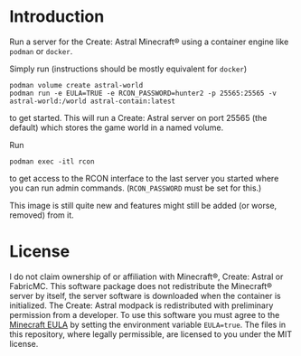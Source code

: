 # Introduction
Run a server for the Create: Astral Minecraft® using a container engine like `podman` or `docker`.

Simply run (instructions should be mostly equivalent for `docker`)
```
podman volume create astral-world
podman run -e EULA=TRUE -e RCON_PASSWORD=hunter2 -p 25565:25565 -v astral-world:/world astral-contain:latest
```
to get started. This will run a Create: Astral server on port 25565 (the default) which stores the game world in a named volume.

Run 
```
podman exec -itl rcon
```
to get access to the RCON interface to the last server you started where you can run admin commands. (`RCON_PASSWORD` must be set for this.)

This image is still quite new and features might still be added (or worse, removed) from it.

# License
I do not claim ownership of or affiliation with Minecraft®, Create: Astral or FabricMC.
This software package does not redistribute the Minecraft® server by itself, the server software is downloaded
when the container is initialized. The Create: Astral modpack is redistributed with preliminary permission from a developer.
To use this software you must agree to the [Minecraft EULA](https://www.minecraft.net/en-us/eula) by setting the environment variable `EULA=true`.
The files in this repository, where legally permissible, are licensed to you under the MIT license.
